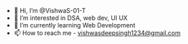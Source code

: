 - 👋 Hi, I’m @VishwaS-01-T
- 👀 I’m interested in DSA, web dev, UI UX
- 🌱 I’m currently learning Web Development
- 📫 How to reach me - vishwasdeepsingh1234@gmail.com

<!---
VishwaS-01-T/VishwaS-01-T is a ✨ special ✨ repository because its `README.md` (this file) appears on your GitHub profile.
You can click the Preview link to take a look at your changes.
--->
